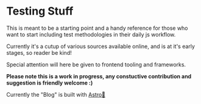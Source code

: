 # Testing Stuff

This is meant to be a starting point and a handy reference for those who want to start including test methodologies in their daily js workflow. 

Currently it's a cutup of various sources available online, and is at it's early stages, so reader be kind!


Special attention will here be given to frontend tooling and frameworks.

**Please note this is a work in progress, any constuctive contribution and suggestion is friendly welcome :)**


Currently the "Blog" is built with [Astro🚀](https://astro.build/) 